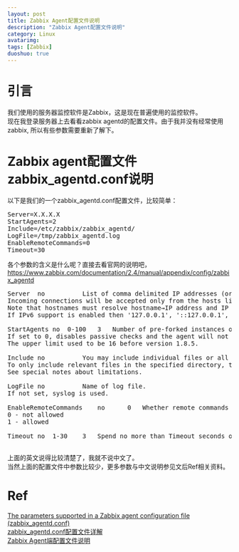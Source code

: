 ```yaml
---
layout: post
title: Zabbix Agent配置文件说明
description: "Zabbix Agent配置文件说明"
category: Linux
avatarimg: 
tags: [Zabbix]
duoshuo: true
---
```


# 引言
我们使用的服务器监控软件是Zabbix，这是现在普遍使用的监控软件。  
现在我登录服务器上去看看zabbix agentd的配置文件。由于我并没有经常使用zabbix, 所以有些参数需要重新了解下。  

# Zabbix agent配置文件zabbix_agentd.conf说明
以下是我们的一个zabbix_agentd.conf配置文件，比较简单：
<pre>
Server=X.X.X.X
StartAgents=2
Include=/etc/zabbix/zabbix_agentd/
LogFile=/tmp/zabbix_agentd.log
EnableRemoteCommands=0
Timeout=30
</pre>

各个参数的含义是什么呢？直接去看官网的说明吧，https://www.zabbix.com/documentation/2.4/manual/appendix/config/zabbix_agentd  

<pre>
Server	no			List of comma delimited IP addresses (or hostnames) of Zabbix servers. Spaces are allowed since the Zabbix 2.2 version.
Incoming connections will be accepted only from the hosts listed here.
Note that hostnames must resolve hostname→IP address and IP address→hostname.
If IPv6 support is enabled then '127.0.0.1', '::127.0.0.1', '::ffff:127.0.0.1' are treated equally.

StartAgents	no	0-100	3	Number of pre-forked instances of zabbix_agentd that process passive checks.
If set to 0, disables passive checks and the agent will not listen on any TCP port.
The upper limit used to be 16 before version 1.8.5.

Include	no			You may include individual files or all files in a directory in the configuration file.
To only include relevant files in the specified directory, the asterisk wildcard character is supported for pattern matching. For example: /absolute/path/to/config/files/*.conf. Pattern matching is supported since Zabbix 2.4.0.
See special notes about limitations.

LogFile	no			Name of log file.
If not set, syslog is used.

EnableRemoteCommands	no		0	Whether remote commands from Zabbix server are allowed.
0 - not allowed
1 - allowed

Timeout	no	1-30	3	Spend no more than Timeout seconds on processing

</pre>

上面的英文说得比较清楚了，我就不说中文了。  
当然上面的配置文件中参数比较少，更多参数与中文说明参见文后Ref相关资料。

# Ref
[The parameters supported in a Zabbix agent configuration file (zabbix_agentd.conf)](https://www.zabbix.com/documentation/2.4/manual/appendix/config/zabbix_agentd)  
[zabbix_agentd.conf配置文件详解](http://www.ttlsa.com/zabbix/zabbix_agentd-conf-description/)  
[Zabbix Agent端配置文件说明](http://blog.chinaunix.net/uid-29155617-id-4668602.html)  


